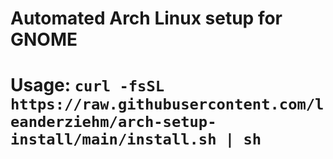 # Automated Arch Linux setup for GNOME

# Usage: ```curl -fsSL https://raw.githubusercontent.com/leanderziehm/arch-setup-install/main/install.sh | sh```
